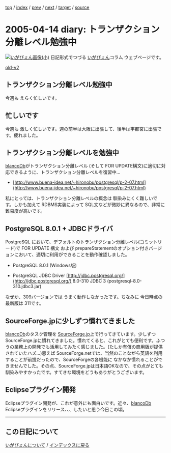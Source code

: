 [top](https://igapyon.github.io/diary/) 
 / [index](https://igapyon.github.io/diary/2005/index.html) 
 / [prev](https://igapyon.github.io/diary/2005/ig050408.html) 
 / [next](https://igapyon.github.io/diary/2005/ig050416.html) 
 / [target](https://igapyon.github.io/diary/2005/ig050414.html) 
 / [source](https://github.com/igapyon/diary/blob/gh-pages/2005/ig050414.html.src.md) 

2005-04-14 diary: トランザクション分離レベル勉強中
=====================================================================================================
[![いがぴょん画像(小)](https://igapyon.github.io/diary/images/iga200306s.jpg "いがぴょん")](https://igapyon.github.io/diary/memo/memoigapyon.html) 日記形式でつづる [いがぴょん](https://igapyon.github.io/diary/memo/memoigapyon.html)コラム ウェブページです。

[old-v2](ig050414-orig.html)

## トランザクション分離レベル勉強中

今週も えらく忙しいです。


## 忙しいです

今週も 激しく忙しいです。週の前半は大阪に出張して、後半は宇都宮に出張です。疲れました。

## トランザクション分離レベルを勉強中

[blancoDb](http://www.igapyon.jp/blanco/blancodb.html)がトランザクション分離レベル (そして FOR UPDATE構文)に適切に対応できるように、トランザクション分離レベルを復習中…

* [http://www.buena-idea.net/~hironobu/postgresql/p-2-07.html](http://www.buena-idea.net/~hironobu/postgresql/p-2-07.html)

私にとっては、トランザクション分離レベルの概念は 馴染みにくく難しいです。しかも加えて RDBMS実装によって SQL文などが微妙に異なるので、非常に難易度が高いです。

## PostgreSQL 8.0.1 + JDBCドライバ

PostgreSQL において、デフォルトのトランザクション分離レベル(コミットリード)で FOR UPDATE 構文 および prepareStatementのオプション付きバージョンにおいて、適切に利用ができることを動作確認しました。

* PostgreSQL 8.0.1 (Windows版)
  
* PostgreSQL JDBC Driver
  [http://jdbc.postgresql.org/](http://jdbc.postgresql.org/)
  8.0-310 JDBC 3 (postgresql-8.0-310.jdbc3.jar)

なぜか、309バージョンでは うまく動作しなかったです。ちなみに 今日時点の最新版は 311です。

## SourceForge.jpに少しずつ慣れてきました

[blancoDb](http://www.igapyon.jp/blanco/blancodb.html)のタスク管理を [SourceForge.jp](http://sourceforge.jp/projects/blancofw/)上で行ってきています。少しずつ SourceForge.jpに慣れてきました。慣れてくると、これがとても便利です。ふつうの業務上の開発でも活用してみたく感じました。(たしか有償の商用版が提供されていたハズ…)思えば SourceForge.netでは、当然のことながら英語を利用することが前提だったので、SourceForgeの各機能に なかなか慣れることができませんでした。その点、SourceForge.jpは日本語OKなので、その点がとても馴染みやすかったです。すてきな環境をどうもありがとうございます。

## Eclipseプラグイン開発

Eclipseプラグイン開発が、これが意外にも面白いです。近々、[blancoDb](http://www.igapyon.jp/blanco/blancodb.html) Eclipseプラグインをリリース、、、したいと思う今日この頃。

----------------------------------------------------------------------------------------------------

## この日記について
[いがぴょんについて](https://igapyon.github.io/diary/memo/memoigapyon.html) / [インデックスに戻る](https://igapyon.github.io/diary/idxall.html)
